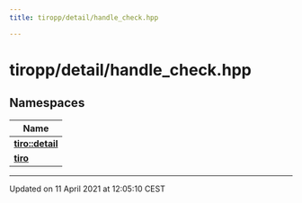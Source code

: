 ```yaml
---
title: tiropp/detail/handle_check.hpp

---
```


# tiropp/detail/handle_check.hpp

## Namespaces

| Name           |
| -------------- |
| **[tiro::detail](/docs/api/namespaces/namespacetiro_1_1detail)**  |
| **[tiro](/docs/api/namespaces/namespacetiro)**  |






-------------------------------

Updated on 11 April 2021 at 12:05:10 CEST
